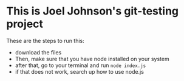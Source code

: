 # This is Joel Johnson's git-testing project

These are the steps to run this:
  * download the files
  * Then, make sure that you have node installed on your system
  * after that, go to your terminal and run `node index.js`
  * if that does not work, search up how to use node.js

